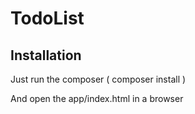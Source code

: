 # TodoList

## Installation

Just run the composer ( composer install ) 

And open the app/index.html in a browser
